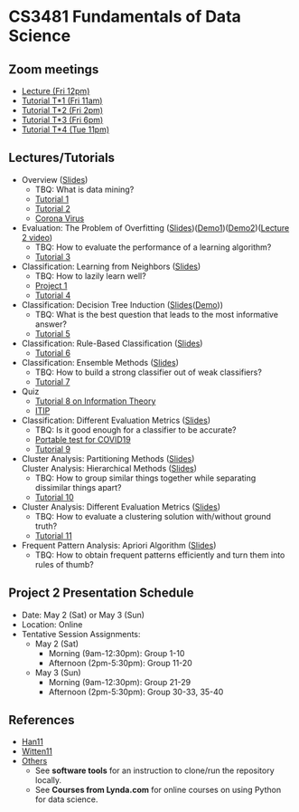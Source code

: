 # CS3481 Fundamentals of Data Science

## Zoom meetings

- [Lecture (Fri 12pm)](https://canvas.cityu.edu.hk/courses/32828/external_tools/1075)
- [Tutorial T\*1 (Fri 11am)](https://canvas.cityu.edu.hk/courses/32828/external_tools/1075)
- [Tutorial T\*2 (Fri 2pm)](https://canvas.cityu.edu.hk/courses/32828/external_tools/1075)
- [Tutorial T\*3 (Fri 6pm)](https://canvas.cityu.edu.hk/courses/32828/external_tools/1075)
- [Tutorial T\*4 (Tue 11pm)](https://canvas.cityu.edu.hk/courses/32828/external_tools/1075)

## Lectures/Tutorials

- Overview ([Slides](https://portland-my.sharepoint.com/:p:/g/personal/chaozhao6-c_ad_cityu_edu_hk/EUFq0nbl5tFHpKsbY0rwqcsBRy2ANsxS0CP_4O4TrZ1qwg?e=zY3455))
  - TBQ: What is data mining?
  - [Tutorial 1](./CS3481_Tutorial_1.ipynb)
  - [Tutorial 2](./CS3481_Tutorial_2.ipynb)
  - [Corona Virus](./CS3481_Coronavirus.ipynb)
- Evaluation: The Problem of Overfitting ([Slides](https://portland-my.sharepoint.com/:p:/g/personal/chaozhao6-c_ad_cityu_edu_hk/ER0JRhCMp0JMob9Qa7Sp1DIBkQK2WiYu3ybJhUqryuKWNg?e=QZ9JHo))([Demo1](./CS3481_Unbiased_estimate.ipynb))([Demo2](./CS3481_Biased_estimate.ipynb))([Lecture 2 video](https://cityu.zoom.us/rec/share/-JxVE-DJ2WdLbK_N1B7NC4EsPIrKeaa8gCQe_vNeyxz3gRJW2de9xtP80M_7pViD))
  - TBQ: How to evaluate the performance of a learning algorithm?
  - [Tutorial 3](./CS3481_Tutorial_3.ipynb)
- Classification: Learning from Neighbors ([Slides](https://portland-my.sharepoint.com/:p:/g/personal/chaozhao6-c_ad_cityu_edu_hk/EXxoh501hWpEix3mv_nc9wEBBaHyhFg1S415B3nqq0pwsA?e=LLUNk5))
  - TBQ: How to lazily learn well?
  - [Project 1](./CS3481_Project_1.ipynb)
  - [Tutorial 4](./CS3481_Tutorial_4.ipynb)
- Classification: Decision Tree Induction ([Slides](https://portland-my.sharepoint.com/:p:/g/personal/chaozhao6-c_ad_cityu_edu_hk/EeYvKK-sXfZGkw5Mmo6rTeYBOQzk3_PDGkQjxzA6t2YUcQ?e=0hhCtL)([Demo](./CS3481_Information_Quantities_for_Decision_Tree.ipynb)))
  - TBQ: What is the best question that leads to the most informative answer?
  - [Tutorial 5](./CS3481_Tutorial_5.ipynb)
- Classification: Rule-Based Classification ([Slides](https://portland-my.sharepoint.com/:p:/g/personal/chaozhao6-c_ad_cityu_edu_hk/ERWnmEi3qjBJuZvpYS-GxksBySP4H19vv975C04z-Q35ow?e=jHZ93g))
  - [Tutorial 6](./CS3481_Tutorial_6.ipynb)
- Classification: Ensemble Methods ([Slides](https://portland-my.sharepoint.com/:p:/g/personal/chaozhao6-c_ad_cityu_edu_hk/EZLz1YI9j4VNouu9lDJelwUBs3ENkffabTZDdEj5BJBNcg?e=nd3Nb3))
  - TBQ: How to build a strong classifier out of weak classifiers?
  - [Tutorial 7](./CS3481_Tutorial_7.ipynb)
- Quiz
  - [Tutorial 8 on Information Theory](https://portland-my.sharepoint.com/:p:/g/personal/chaozhao6-c_ad_cityu_edu_hk/Efll4DPOp6NMpUdguEMClu0BvqiFDSrsOZgD7MYiLJ86AA?e=EOyRPc)
  - [ITIP](http://xitip.epfl.ch/)
- Classification: Different Evaluation Metrics ([Slides](https://portland-my.sharepoint.com/:p:/g/personal/chaozhao6-c_ad_cityu_edu_hk/EZJSd9L1JTdNqHVvgQbyTv0Bu9Wl6X7JgCsTXVpUDw0W_w?e=ouq0Sc))
  - TBQ: Is it good enough for a classifier to be accurate?
  - [Portable test for COVID19](https://www.nature.com/articles/d41587-020-00010-2)
  - [Tutorial 9](./CS3481_Tutorial_9.ipynb)
- Cluster Analysis: Partitioning Methods ([Slides](https://portland-my.sharepoint.com/:p:/g/personal/chaozhao6-c_ad_cityu_edu_hk/EUR8Su2iexhJk3XFMXr26NoBADzQA_NmhoNsB9fNFHhE6w?e=zSOaHB))<br>
Cluster Analysis: Hierarchical Methods ([Slides](https://portland-my.sharepoint.com/:p:/g/personal/chaozhao6-c_ad_cityu_edu_hk/EYwEnD-ebZFOkWU0DuWt_WQBwzT3s21RBKSqxR7DBYdFLA?e=s4S6Xc))
  - TBQ: How to group similar things together while separating dissimilar things apart?
  - [Tutorial 10](./CS3481_Tutorial_10.ipynb)
- Cluster Analysis: Different Evaluation Metrics ([Slides](https://portland-my.sharepoint.com/:p:/g/personal/chaozhao6-c_ad_cityu_edu_hk/ESadDc4f_A5Lg1TfI4yCnUYBdry9dfgKsw4t6TrN71_cRA?e=ywiRg4))
  - TBQ: How to evaluate a clustering solution with/without ground truth?
  - [Tutorial 11](./CS3481_Tutorial_11.ipynb)
- Frequent Pattern Analysis: Apriori Algorithm ([Slides](https://portland-my.sharepoint.com/:p:/g/personal/chaozhao6-c_ad_cityu_edu_hk/ER4h3j4aCLpCgDrn8b9dnkYBgDXAQL9l7Wrlg6TG2U74Qg?e=rUrd4c))
  - TBQ: How to obtain frequent patterns efficiently and turn them into rules of thumb?

## Project 2 Presentation Schedule
- Date: May 2 (Sat) or May 3 (Sun)
- Location: Online
- Tentative Session Assignments:
  - May 2 (Sat)
    - Morning (9am-12:30pm): Group 1-10
    - Afternoon (2pm-5:30pm): Group 11-20
  - May 3 (Sun)
    - Morning (9am-12:30pm): Group 21-29
    - Afternoon (2pm-5:30pm): Group 30-33, 35-40

## References

- [Han11](http://www.sciencedirect.com/science/book/9780123814791)
- [Witten11](http://ebookcentral.proquest.com/lib/cityuhk/detail.action?docID=634862)
- [Others](./CS3481_References.ipynb)
  - See **software tools** for an instruction to clone/run the repository locally.
  - See **Courses from Lynda.com** for online courses on using Python for data science.
